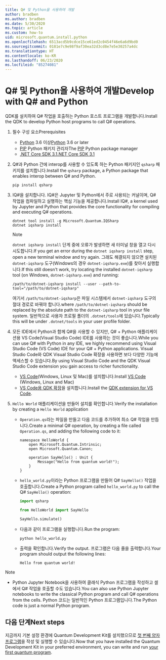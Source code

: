 ```yaml
---
title: Q# 및 Python을 사용하여 개발
author: bradben
ms.author: bradben
ms.date: 5/30/2020
ms.topic: article
ms.custom: how-to
uid: microsoft.quantum.install.python
ms.openlocfilehash: 6513acd5b9cdce15ce61ed2c0454f46e6a6d9bd0
ms.sourcegitcommit: 0181e7c9e98f9af30ea32d3cd8e7e5e30257a4dc
ms.translationtype: HT
ms.contentlocale: ko-KR
ms.lasthandoff: 06/23/2020
ms.locfileid: "85274081"
---
```

# <a name="develop-with-q-and-python"></a><span data-ttu-id="7b6f4-102">Q# 및 Python을 사용하여 개발</span><span class="sxs-lookup"><span data-stu-id="7b6f4-102">Develop with Q# and Python</span></span>

<span data-ttu-id="7b6f4-103">QDK를 설치하여 Q# 작업을 호출하는 Python 호스트 프로그램을 개발합니다.</span><span class="sxs-lookup"><span data-stu-id="7b6f4-103">Install the QDK to develop Python host programs to call Q# operations.</span></span>

1. <span data-ttu-id="7b6f4-104">필수 구성 요소</span><span class="sxs-lookup"><span data-stu-id="7b6f4-104">Prerequisites</span></span>

    - <span data-ttu-id="7b6f4-105">[Python](https://www.python.org/downloads/) 3.6 이상</span><span class="sxs-lookup"><span data-stu-id="7b6f4-105">[Python](https://www.python.org/downloads/) 3.6 or later</span></span>
    - <span data-ttu-id="7b6f4-106">[PIP](https://pip.pypa.io/en/stable/installing) Python 패키지 관리자</span><span class="sxs-lookup"><span data-stu-id="7b6f4-106">The [PIP](https://pip.pypa.io/en/stable/installing) Python package manager</span></span>
    - [<span data-ttu-id="7b6f4-107">.NET Core SDK 3.1</span><span class="sxs-lookup"><span data-stu-id="7b6f4-107">.NET Core SDK 3.1</span></span>](https://dotnet.microsoft.com/download/dotnet-core/3.1)


1. <span data-ttu-id="7b6f4-108">Q#과 Python 간에 interop를 사용할 수 있도록 하는 Python 패키지인 `qsharp` 패키지를 설치합니다.</span><span class="sxs-lookup"><span data-stu-id="7b6f4-108">Install the `qsharp` package, a Python package that enables interop between Q# and Python.</span></span>

    ```
    pip install qsharp
    ```

1. <span data-ttu-id="7b6f4-109">IQ#을 설치합니다. IQ#은 Jupyter 및 Python에서 주로 사용되는 커널이며, Q# 작업을 컴파일하고 실행하는 핵심 기능을 제공합니다.</span><span class="sxs-lookup"><span data-stu-id="7b6f4-109">Install IQ#, a kernel used by Jupyter and Python that provides the core functionality for compiling and executing Q# operations.</span></span>

    ```dotnetcli
    dotnet tool install -g Microsoft.Quantum.IQSharp
    dotnet iqsharp install
    ```

    > [!NOTE]
    > <span data-ttu-id="7b6f4-110">`dotnet iqsharp install` 단계 중에 오류가 발생하면 새 터미널 창을 열고 다시 시도합니다.</span><span class="sxs-lookup"><span data-stu-id="7b6f4-110">If you get an error during the `dotnet iqsharp install` step, open a new terminal window and try again.</span></span>
    > <span data-ttu-id="7b6f4-111">그래도 해결되지 않으면 설치된 `dotnet-iqsharp` 도구(Windows의 경우 `dotnet-iqsharp.exe`)를 찾아서 실행합니다.</span><span class="sxs-lookup"><span data-stu-id="7b6f4-111">If this still doesn't work, try locating the installed `dotnet-iqsharp` tool (on Windows, `dotnet-iqsharp.exe`) and running:</span></span>
    > ```
    > /path/to/dotnet-iqsharp install --user --path-to-tool="/path/to/dotnet-iqsharp"
    > ```
    > <span data-ttu-id="7b6f4-112">여기서 `/path/to/dotnet-iqsharp`은 파일 시스템에서 `dotnet-iqsharp` 도구의 절대 경로로 바꿔야 합니다.</span><span class="sxs-lookup"><span data-stu-id="7b6f4-112">where `/path/to/dotnet-iqsharp` should be replaced by the absolute path to the `dotnet-iqsharp` tool in your file system.</span></span>
    > <span data-ttu-id="7b6f4-113">일반적으로 사용자 프로필 폴더의 `.dotnet/tools`에 있습니다.</span><span class="sxs-lookup"><span data-stu-id="7b6f4-113">Typically this will be under `.dotnet/tools` in your user profile folder.</span></span>
  
1. <span data-ttu-id="7b6f4-114">모든 IDE에서 Python과 함께 Q#을 사용할 수 있지만, Q# + Python 애플리케이션용 VS Code(Visual Studio Code) IDE를 사용하는 것이 좋습니다.</span><span class="sxs-lookup"><span data-stu-id="7b6f4-114">While you can use Q# with Python in any IDE, we highly recommend using Visual Studio Code (VS Code) IDE for your Q# + Python applications.</span></span> <span data-ttu-id="7b6f4-115">Visual Studio Code와 QDK Visual Studio Code 확장을 사용하면 보다 다양한 기능에 액세스할 수 있습니다.</span><span class="sxs-lookup"><span data-stu-id="7b6f4-115">By using Visual Studio Code and the QDK Visual Studio Code extension you gain access to richer functionality.</span></span>

    - <span data-ttu-id="7b6f4-116">[VS Code](https://code.visualstudio.com/download)(Windows, Linux 및 Mac)를 설치합니다.</span><span class="sxs-lookup"><span data-stu-id="7b6f4-116">Install [VS Code](https://code.visualstudio.com/download) (Windows, Linux and Mac)</span></span>
    - <span data-ttu-id="7b6f4-117">[VS Code용 QDK 확장](https://marketplace.visualstudio.com/items?itemName=quantum.quantum-devkit-vscode)을 설치합니다.</span><span class="sxs-lookup"><span data-stu-id="7b6f4-117">Install the [QDK extension for VS Code](https://marketplace.visualstudio.com/items?itemName=quantum.quantum-devkit-vscode).</span></span>

1. <span data-ttu-id="7b6f4-118">`Hello World` 애플리케이션을 만들어 설치를 확인합니다.</span><span class="sxs-lookup"><span data-stu-id="7b6f4-118">Verify the installation by creating a `Hello World` application</span></span>

    - <span data-ttu-id="7b6f4-119">`Operation.qs`라는 파일을 만들고 다음 코드를 추가하여 최소 Q# 작업을 만듭니다.</span><span class="sxs-lookup"><span data-stu-id="7b6f4-119">Create a minimal Q# operation, by creating a file called `Operation.qs`, and adding the following code to it:</span></span>

        ```qsharp
        namespace HelloWorld {
            open Microsoft.Quantum.Intrinsic;
            open Microsoft.Quantum.Canon;

            operation SayHello() : Unit {
                Message("Hello from quantum world!");
            }
        }
        ```

    - <span data-ttu-id="7b6f4-120">`hello_world.py`이라는 Python 프로그램을 만들어 Q# `SayHello()` 작업을 호출합니다.</span><span class="sxs-lookup"><span data-stu-id="7b6f4-120">Create a Python program called `hello_world.py` to call the Q# `SayHello()` operation:</span></span>

        ```python
        import qsharp

        from HelloWorld import SayHello

        SayHello.simulate()
        ```

    - <span data-ttu-id="7b6f4-121">다음과 같이 프로그램을 실행합니다.</span><span class="sxs-lookup"><span data-stu-id="7b6f4-121">Run the program:</span></span>

        ```
        python hello_world.py
        ```

    - <span data-ttu-id="7b6f4-122">출력을 확인합니다.</span><span class="sxs-lookup"><span data-stu-id="7b6f4-122">Verify the output.</span></span> <span data-ttu-id="7b6f4-123">프로그램은 다음 줄을 출력합니다.</span><span class="sxs-lookup"><span data-stu-id="7b6f4-123">Your program should output the following lines:</span></span>

        ```
        Hello from quantum world!
        ```


> [!NOTE]
> * <span data-ttu-id="7b6f4-124">Python Jupyter Notebook을 사용하여 클래식 Python 프로그램을 작성하고 셀에서 Q# 작업을 호출할 수도 있습니다.</span><span class="sxs-lookup"><span data-stu-id="7b6f4-124">You can also use Python Jupyter notebooks to write the classical Python program and call Q# operations from the cells.</span></span> <span data-ttu-id="7b6f4-125">Python 코드는 일반적인 Python 프로그램입니다.</span><span class="sxs-lookup"><span data-stu-id="7b6f4-125">The Python code is just a normal Python program.</span></span>

## <a name="next-steps"></a><span data-ttu-id="7b6f4-126">다음 단계</span><span class="sxs-lookup"><span data-stu-id="7b6f4-126">Next steps</span></span>

<span data-ttu-id="7b6f4-127">지금까지 기본 설정 환경에 Quantum Development Kit를 설치했으므로 [첫 번째 양자 프로그램](xref:microsoft.quantum.quickstarts.qrng)을 작성 및 실행할 수 있습니다.</span><span class="sxs-lookup"><span data-stu-id="7b6f4-127">Now that you have installed the Quantum Development Kit in your preferred environment, you can write and run [your first quantum program](xref:microsoft.quantum.quickstarts.qrng).</span></span>
